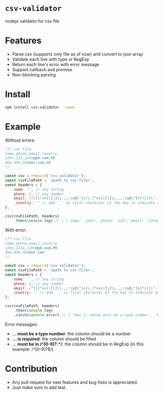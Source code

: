 # `csv-validator`

nodejs validator for csv file

# Features

* Parse csv (supports only file as of now) and convert to json array
* Validate each line with type or RegExp
* Return each line's error with error message
* Support callback and promise
* Non-blocking parsing

# Install

```sh
npm install csv-validator --save
```

# Example

Without errors:

```javascript
/** csv file
name,phone,email,country
john,123,john@ph.com,PH
doe,456,doe@us.com,US
*/

const csv = require('csv-validator');
const csvFilePath = '<path to csv file>';
const headers = {
    name: '', // any string
    phone: 1, // any number
    email: /^(([^<>()[\]\\.,;:\s@\"]+(\.[^<>()[\]\\.,;:\s@\"]+)*)|(\".+\"))@((\[[0-9]{1,3}\.[0-9]{1,3}\.[0-9]{1,3}\.[0-9]{1,3}\])|(([a-zA-Z\-0-9]+\.)+[a-zA-Z]{2,}))$/, // RegExp
    _country: '' // add '_' as first character of the key to indicate as optional
};

csv(csvFilePath, headers)
    .then(console.log) // [ { name: 'john', phone: '123', email: 'john@ph.com', country: 'PH' }, { name: 'doe', phone: '456', email: 'doe@us.com', country: 'US' } ]
```

With error:

```javascript
/** csv file
name,phone,email,country
john,123a,john@ph.com,PH
doe,456,doe@us.com
*/

const csv = require('csv-validator');
const csvFilePath = '<path to csv file>';
const headers = {
    name: '', // any string
    phone: 1, // any number
    email: /^(([^<>()[\]\\.,;:\s@\"]+(\.[^<>()[\]\\.,;:\s@\"]+)*)|(\".+\"))@((\[[0-9]{1,3}\.[0-9]{1,3}\.[0-9]{1,3}\.[0-9]{1,3}\])|(([a-zA-Z\-0-9]+\.)+[a-zA-Z]{2,}))$/, // RegExp
    country: '' // add '_' as first character of the key to indicate as optional
};

csv(csvFilePath, headers)
    .then(console.log)
    .catch(console.error) // [ 'Row 1: phone must be a type number', 'Row 2: country is required' ]
```

Error messages:

* **... must be a type number**: the column should be a number
* **... is required**: the column should be filled
* **... must be in /^[0-9]?.*/**: the column should be in RegExp (in this example: /^[0-9]?$/)

# Contribution 

* Any pull request for new features and bug fixes is appreciated.
* Just make sure to add test.
